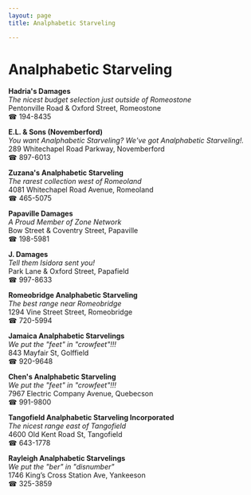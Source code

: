 ```yaml
---
layout: page 
title: Analphabetic Starveling

---
```



# Analphabetic Starveling


 **Hadria's Damages**  
_The nicest budget selection just outside of Romeostone_  
Pentonville Road & Oxford Street, Romeostone  
☎ 194-8435

**E.L. & Sons (Novemberford)**  
_You want Analphabetic Starveling? We've got Analphabetic Starveling!._  
289 Whitechapel Road Parkway, Novemberford  
☎ 897-6013

**Zuzana's Analphabetic Starveling**  
_The rarest collection west of Romeoland_  
4081 Whitechapel Road Avenue, Romeoland  
☎ 465-5075

**Papaville Damages**  
_A Proud Member of Zone Network_  
Bow Street & Coventry Street, Papaville  
☎ 198-5981

**J. Damages**  
_Tell them Isidora sent you!_  
Park Lane & Oxford Street, Papafield  
☎ 997-8633

**Romeobridge Analphabetic Starveling**  
_The best range near Romeobridge_  
1294 Vine Street Street, Romeobridge  
☎ 720-5994

**Jamaica Analphabetic Starvelings**  
_We put the "feet" in "crowfeet"!!!_  
843 Mayfair St, Golffield  
☎ 920-9648

**Chen's Analphabetic Starveling**  
_We put the "feet" in "crowfeet"!!!_  
7967 Electric Company Avenue, Quebecson  
☎ 991-9800

**Tangofield Analphabetic Starveling Incorporated**  
_The nicest range east of Tangofield_  
4600 Old Kent Road St, Tangofield  
☎ 643-1778

**Rayleigh Analphabetic Starvelings**  
_We put the "ber" in "disnumber"_  
1746 King’s Cross Station Ave, Yankeeson  
☎ 325-3859

